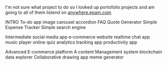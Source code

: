 I'm not sure what project to do so I looked up portofolio projects and am going to all of them listend on [anywhere.epam.com](https://anywhere.epam.com/en/blog/react-projects-for-portfolio)

INTRO
To-do app
image carousel
accordion FAQ
Quote Generator
Simple Expense Tracker
Simple search engine

Intermediate
social media app
e-commerce website
realtime chat app
music player
online quiz
analytics tracking app
productivity app

Advanced
E-commerce platform
A content Management system
blockchain data explorer
Collaborative drawing app
meme generator
